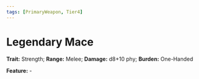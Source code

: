 ```yaml
---
tags: [PrimaryWeapon, Tier4]
---
```

# Legendary Mace

**Trait:** Strength; **Range:** Melee; **Damage:** d8+10 phy; **Burden:** One-Handed

**Feature:** -
